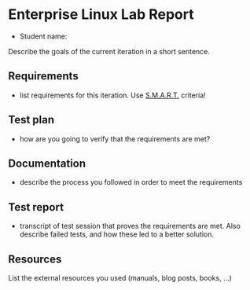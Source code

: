 # Enterprise Linux Lab Report

- Student name: 

Describe the goals of the current iteration in a short sentence.

## Requirements

- list requirements for this iteration. Use [S.M.A.R.T.](https://en.wikipedia.org/wiki/SMART_criteria) criteria!

## Test plan

- how are you going to verify that the requirements are met?

## Documentation

- describe the process you followed in order to meet the requirements

## Test report

- transcript of test session that proves the requirements are met. Also describe failed tests, and how these led to a better solution.

## Resources

List the external resources you used (manuals, blog posts, books, ...)
